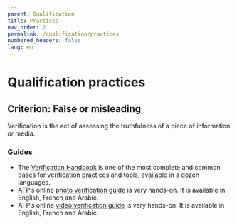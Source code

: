 ```yaml
---
parent: Qualification
title: Practices
nav_order: 2
permalink: /qualification/practices
numbered_headers: false
lang: en
---
```


# Qualification practices

## Criterion: False or misleading

Verification is the act of assessing the truthfulness of a piece of information or media.

### Guides

- The [Verification Handbook](http://verificationhandbook.com) is one of the most complete and common bases for verification practices and tools, available in a dozen languages.
- AFP’s online [photo verification guide](https://observers.france24.com/en/20180401-verification-guide-verify-photo-online-factchecking) is very hands-on. It is available in English, French and Arabic.
- AFP’s online [video verification guide](https://observers.france24.com/en/20180330-verification-guide-factchecking-how-verify-online-video) is very hands-on. It is available in English, French and Arabic.
